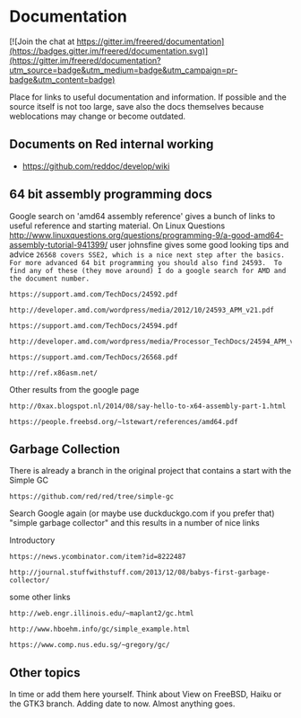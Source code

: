 # Documentation

[![Join the chat at https://gitter.im/freered/documentation](https://badges.gitter.im/freered/documentation.svg)](https://gitter.im/freered/documentation?utm_source=badge&utm_medium=badge&utm_campaign=pr-badge&utm_content=badge)

Place for links to useful documentation and information. 
If possible and the source itself is not too large, save also the docs themselves because weblocations may change or become outdated.

## Documents on Red internal working

* https://github.com/reddoc/develop/wiki

## 64 bit assembly programming docs
Google search on 'amd64 assembly reference' gives a bunch of links to useful reference and starting material.
On Linux Questions http://www.linuxquestions.org/questions/programming-9/a-good-amd64-assembly-tutorial-941399/ user johnsfine gives some good looking tips and advice 
`26568 covers SSE2, which is a nice next step after the basics.
For more advanced 64 bit programming you should also find 24593. 
To find any of these (they move around) I do a google search for AMD and the document number.`

    https://support.amd.com/TechDocs/24592.pdf

    http://developer.amd.com/wordpress/media/2012/10/24593_APM_v21.pdf
    
    https://support.amd.com/TechDocs/24594.pdf
    
    http://developer.amd.com/wordpress/media/Processor_TechDocs/24594_APM_v3.pdf

    https://support.amd.com/TechDocs/26568.pdf

    http://ref.x86asm.net/

Other results from the google page 

    http://0xax.blogspot.nl/2014/08/say-hello-to-x64-assembly-part-1.html
  
    https://people.freebsd.org/~lstewart/references/amd64.pdf
 
## Garbage Collection
There is already a branch in the original project that contains a start with the Simple GC

    https://github.com/red/red/tree/simple-gc

Search Google again (or maybe use duckduckgo.com if you prefer that) "simple garbage collector" and this results in a number of nice links

Introductory

    https://news.ycombinator.com/item?id=8222487

    http://journal.stuffwithstuff.com/2013/12/08/babys-first-garbage-collector/

some other links

    http://web.engr.illinois.edu/~maplant2/gc.html
    
    http://www.hboehm.info/gc/simple_example.html
    
    https://www.comp.nus.edu.sg/~gregory/gc/
    
## Other topics
In time or add them here yourself. Think about View on FreeBSD, Haiku or the GTK3 branch. Adding date to now. Almost anything goes.
